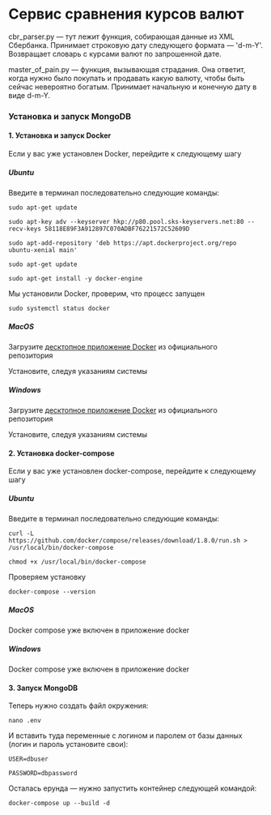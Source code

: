 # Сервис сравнения курсов валют

cbr_parser.py — тут лежит функция, собирающая данные из XML Сбербанка. Принимает строковую дату следующего формата — 'd-m-Y'. Возвращает словарь с курсами валют по запрошенной дате.

master_of_pain.py — функция, вызывающая страдания. Она ответит, когда нужно было покупать и продавать какую валюту, чтобы быть сейчас невероятно богатым. Принимает начальную и конечную дату в виде d-m-Y.

### Установка и запуск MongoDB

#### 1. Установка и запуск Docker
Если у вас уже установлен Docker, перейдите к следующему шагу

##### Ubuntu

Введите в терминал последовательно следующие команды:

`sudo apt-get update`

`sudo apt-key adv --keyserver hkp://p80.pool.sks-keyservers.net:80 --recv-keys 58118E89F3A912897C070ADBF76221572C52609D`

`sudo apt-add-repository 'deb https://apt.dockerproject.org/repo ubuntu-xenial main'`

`sudo apt-get update`

`sudo apt-get install -y docker-engine`

Мы установили Docker, проверим, что процесс запущен

`sudo systemctl status docker`

##### MacOS

Загрузите [десктопное приложение Docker](https://download.docker.com/mac/stable/Docker.dmg) из официального репозитория

Установите, следуя указаниям системы

##### Windows

Загрузите [десктопное приложение Docker](https://download.docker.com/win/stable/Docker%20for%20Windows%20Installer.exe) из официального репозитория

Установите, следуя указаниям системы

#### 2. Установка docker-compose
Если у вас уже установлен docker-compose, перейдите к следующему шагу

##### Ubuntu

Введите в терминал последовательно следующие команды:

`curl -L https://github.com/docker/compose/releases/download/1.8.0/run.sh > /usr/local/bin/docker-compose`

`chmod +x /usr/local/bin/docker-compose`

Проверяем установку

`docker-compose --version`

##### MacOS

Docker compose уже включен в приложение docker

##### Windows

Docker compose уже включен в приложение docker

#### 3. Запуск MongoDB

Теперь нужно создать файл окружения:

`nano .env`

И вставить туда переменные с логином и паролем от базы данных (логин и пароль установите свои):

`USER=dbuser`

`PASSWORD=dbpassword`

Осталась ерунда — нужно запустить контейнер следующей командой:

`docker-compose up --build -d`



